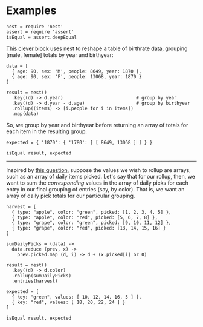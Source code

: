 # Examples


    nest = require 'nest'
    assert = require 'assert'
    isEqual = assert.deepEqual

[This clever block](http://bl.ocks.org/mbostock/4062085) uses nest to reshape a
table of birthrate data, grouping \[male, female\] totals by year and birthyear:

    data = [ 
      { age: 90, sex: 'M', people: 8649, year: 1870 },
      { age: 90, sex: 'F', people: 13068, year: 1870 } 
    ]

    result = nest()
      .key((d) -> d.year)                           # group by year
      .key((d) -> d.year - d.age)                   # group by birthyear
      .rollup((items) -> [i.people for i in items]) 
      .map(data)

So, we group by year and birthyear before returning an array of totals for each
item in the resulting group.

    expected = { '1870': { '1780': [ [ 8649, 13068 ] ] } }

    isEqual result, expected

---

Inspired by [this question](http://stackoverflow.com/questions/13379912/javascript-summing-arrays-using-d3-nest), suppose the values we wish to rollup are arrays, such as an array of daily items picked. Let's say that for our rollup, then, we want to sum the *corresponding* values in the array of daily picks for each entry in our final grouping of entries (say, by color). That is, we want an array of daily pick totals for our particular grouping.

    harvest = [
      { type: "apple", color: "green", picked: [1, 2, 3, 4, 5] }, 
      { type: "apple", color: "red", picked: [5, 6, 7, 8] }, 
      { type: "grape", color: "green", picked: [9, 10, 11, 12] }, 
      { type: "grape", color: "red", picked: [13, 14, 15, 16] }
    ]

    sumDailyPicks = (data) ->
      data.reduce (prev, x) ->
        prev.picked.map (d, i) -> d + (x.picked[i] or 0)

    result = nest()
      .key((d) -> d.color)
      .rollup(sumDailyPicks)
      .entries(harvest)

    expected = [
      { key: "green", values: [ 10, 12, 14, 16, 5 ] },
      { key: "red", values: [ 18, 20, 22, 24 ] }
    ]

    isEqual result, expected

